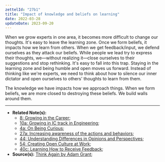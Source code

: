 ```yaml
---
zettelId: "27b1"
title: "Impact of knowledge and beliefs on learning"
date: 2022-03-28
updateDate: 2023-09-20
---
```


When we grow experts in one area, it becomes more difficult to change our thoughts. It's easy to leave the learning zone. Once we form beliefs, it impacts how we learn from others. When we get feedback/input, we defend ourselves as they attack our beliefs. While people we lead try to express their thoughts, we—without realizing it—close ourselves to their suggestions and stop rethinking. It's easy to fall into this trap. Staying in the learning zone and being humble and open moves us forward. Instead of thinking like we're experts, we need to think about how to silence our inner dictator and open ourselves to others' thoughts to learn from them.

The knowledge we have impacts how we approach things. When we form beliefs, we are more closed to destroying these beliefs. We build walls around them.

---

- **Related Note(s):**
  - [8: Growing in the Career](/notes/8/);
  - [10a: Growing in IC track in Engineering](/notes/10a/);
  - [4a: On Being Curious](/notes/4a/);
  - [27a: Increasing awareness of the actions and behaviors](/notes/27a/);
  - [44: Understanding Differences in Opinions and Perspectives](/notes/44/);
  - [54: Creating Open Culture at Work](/notes/54/);
  - [40c: Learning How to Receive Feedback](/notes/40c/);
- **Source(s):** [Think Again by Adam Grant](/books/think-again-by-adam-grant-book-summary-review-and-notes/);
